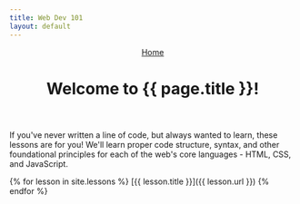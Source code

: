 ```yaml
---
title: Web Dev 101
layout: default
---
```


<header>
<nav>
  <a href="/">Home</a>
</nav>
  <h1>Welcome to {{ page.title }}!</h1>
</header>

If you've never written a line of code, but always wanted to learn, these lessons are for you! We'll learn proper code structure, syntax, and other foundational principles for each of the web's core languages - HTML, CSS, and JavaScript.

{% for lesson in site.lessons %}
  [{{ lesson.title }}]({{ lesson.url }})
{% endfor %}
